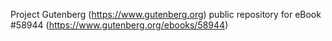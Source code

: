 Project Gutenberg (https://www.gutenberg.org) public repository for
eBook #58944 (https://www.gutenberg.org/ebooks/58944)
